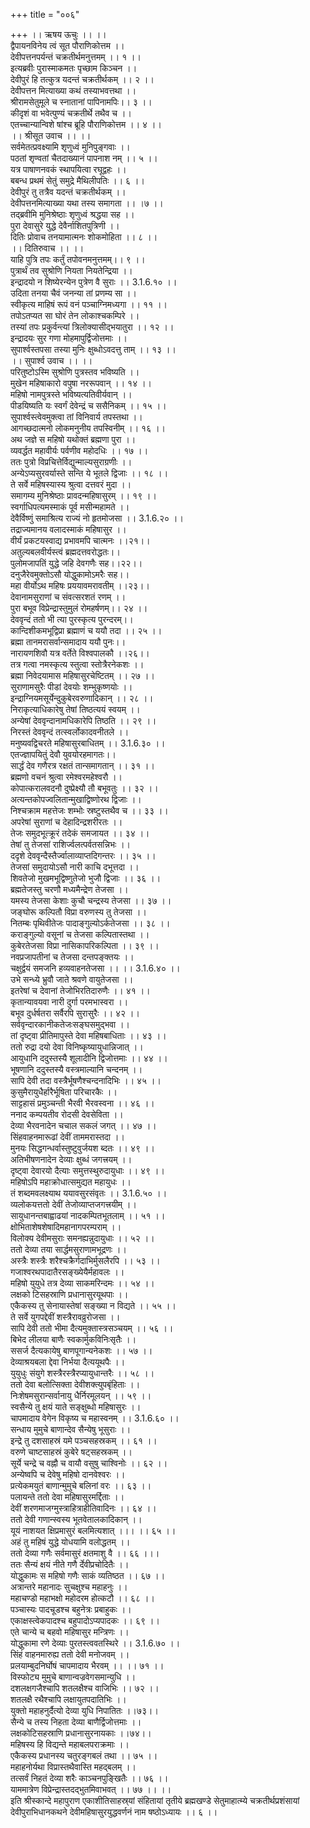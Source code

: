 +++
title = "००६"

+++
।। ऋषय ऊचुः ।। ।।  
द्वैपायनविनेय त्वं सूत पौराणिकोत्तम ।।  
देवीपत्तनपर्यन्तं चक्रतीर्थमनुत्तमम् ।। १ ।।  
इत्यब्रवीः पुरास्माकमतः पृच्छाम किञ्चन ।।  
देवीपुरं हि तत्कुत्र यदन्तं चक्रतीर्थकम् ।। २ ।।  
देवीपत्तन मित्याख्या कथं तस्याभवत्तथा ।।  
श्रीरामसेतुमूले च स्नातानां पापिनामपिः।। ३ ।।  
कीदृशं वा भवेत्पुण्यं चक्रतीर्थे तथैव च ।।  
एतच्चान्यान्विशे षांश्च ब्रूहि पौराणिकोत्तम ।। ४ ।।  
।। श्रीसूत उवाच ।। ।।  
सर्वमेतत्प्रवक्ष्यामि शृणुध्वं मुनिपुङ्गवाः ।।  
पठतां शृण्वतां चैतदाख्यानं पापनाश नम् ।। ५ ।।  
यत्र पाषाणनवकं स्थापयित्वा रघूद्वहः ।।  
बबन्ध प्रथमं सेतुं समुद्रे मैथिलीपतिः ।। ६ ।।  
देवीपुरं तु तत्रैव यदन्तं चक्रतीर्थकम् ।।  
देवीपत्तनमित्याख्या यथा तस्य समागता ।। ।७ ।।  
तद्ब्रवीमि मुनिश्रेष्ठाः शृणुध्वं श्रद्धया सह ।।  
पुरा देवासुरे युद्धे देवैर्नाशितपुत्रिणी ।।  
दितिः प्रोवाच तनयामात्मनः शोकमोहिता ।। ८ ।।  
।। दितिरुवाच ।। ।।  
याहि पुत्रि तपः कर्तुं तपोवनमनुत्तमम्।। ९ ।।  
पुत्रार्थं तव सुश्रोणि नियता नियतेन्द्रिया ।।  
इन्द्रादयो न शिष्येरन्येन पुत्रेण वै सुराः ।। 3.1.6.१० ।।  
उदिता तनया चैवं जनन्या तां प्रणम्य सा ।।  
स्वीकृत्य माहिषं रूपं वनं पञ्चाग्निमध्यगा ।। ११ ।।  
तपोऽतप्यत सा घोरं तेन लोकाश्चकम्पिरे ।।  
तस्यां तपः प्रकुर्वन्त्यां त्रिलोक्यासीद्भयातुरा ।। १२ ।।  
इन्द्रादयः सुर गणा मोहमापुर्द्विजोत्तमाः ।।  
सुपार्श्वस्तपसा तस्या मुनिः क्षुब्धोऽवदत्तु ताम् ।। १३ ।।  
।। सुपार्श्व उवाच ।। ।।  
परितुष्टोऽस्मि सुश्रोणि पुत्रस्तव भविष्यति ।।  
मुखेन महिषाकारो वपुषा नररूपवान् ।। १४ ।।  
महिषो नामपुत्रस्ते भविष्यत्यतिवीर्यवान् ।।  
पीडयिष्यति यः स्वर्गं देवेन्द्रं च ससैनिकम् ।। १५ ।।  
सुपार्श्वस्त्वेवमुक्त्वा तां विनिवार्य तपस्तथा ।।  
आगच्छदात्मनो लोकमनुनीय तपस्विनीम् ।। १६ ।।  
अथ जज्ञे स महिषो यथोक्तं ब्रह्मणा पुरा ।।  
व्यवर्द्धत महावीर्यः पर्वणीव महोदधिः ।। १७ ।।  
ततः पुत्रो विप्रचित्तेर्विद्युन्माल्यसुराग्रणीः ।।  
अन्येऽप्यसुरवर्यास्ते सन्ति ये भूतले द्विजाः ।। १८ ।।  
ते सर्वे महिषस्यास्य श्रुत्वा दत्तवरं मुदा ।।  
समागम्य मुनिश्रेष्ठाः प्रावदन्महिषासुरम् ।। १९ ।।  
स्वर्गाधिपत्यमस्माकं पूर्व मसीन्महामते ।।  
देवैर्विष्णुं समाश्रित्य राज्यं नो हृतमोजसा ।। 3.1.6.२० ।।  
तद्राज्यमानय वलादस्माकं महिषासुर ।।  
वीर्यं प्रकटयस्वाद्य प्रभावमपि चात्मनः ।।२१।।  
अतुल्यबलवीर्यस्त्वं ब्रह्मदत्तवरोद्धतः।।  
पुलोमजापतिं युद्धे जहि देवगणैः सह।।२२।।  
दनुजैरेवमुक्तोऽसौ योद्धुकामोऽमरैः सह।।  
महा वीर्योऽथ महिषः प्रययावमरावतीम् ।।२३।।  
देवानामसुराणां च संवत्सरशतं रणम् ।।  
पुरा बभूव विप्रेन्द्रास्तुमुलं रोमहर्षणम्।। २४ ।।  
देववृन्दं ततो भी त्या पुरस्कृत्य पुरन्दरम्।।  
कान्दिशीकमभूद्विप्रा ब्रह्माणं च ययौ तदा ।। २५ ।।  
ब्रह्मा तानमरासर्वान्समादाय ययौ पुनः।।  
नारायणशिवौ यत्र वर्तेते विश्वपालकौ ।।२६।।  
तत्र गत्वा नमस्कृत्य स्तुत्वा स्तोत्रैरनेकशः ।।  
ब्रह्मा निवेदयामास महिषासुरचेष्टितम् ।। २७ ।।  
सुराणामसुरैः पीडां देवयोः शम्भुकृष्णयोः ।।  
इन्द्राग्नियमसूर्येन्दुकुबेरवरुणादिकान् ।। २८ ।।  
निराकृत्याधिकारेषु तेषां तिष्ठत्ययं स्वयम् ।।  
अन्येषां देववृन्दानामधिकारेपि तिष्ठति ।। २९ ।।  
निरस्तं देववृन्दं तत्स्वर्लोकादवनीतले ।।  
मनुष्यवद्विचरते महिषासुरबाधितम् ।। 3.1.6.३० ।।  
एतज्ज्ञापयितुं देवौ युवयोरहमागतः।।  
सार्द्धं देव गणैरत्र रक्षतं तान्समागतान् ।। ३१ ।।  
ब्रह्मणो वचनं श्रुत्वा रमेश्वरमहेश्वरौ ।।  
कोपात्करालवदनौ दुष्प्रेक्ष्यौ तौ बभूवतुः ।। ३२ ।।  
अत्यन्तकोपज्वलितान्मुखाद्विष्णोरथ द्विजाः ।।  
निश्चक्राम महत्तेजः शम्भोः स्रष्टुस्तथैव च ।। ३३ ।।  
अपरेषां सुराणां च देहादिन्द्रशरीरतः ।।  
तेजः समुदभूत्क्रूरं तदेकं समजायत ।। ३४ ।।  
तेषां तु तेजसां राशिर्ज्वलत्पर्वतसन्निभः ।।  
ददृशे देववृन्दैस्तैर्ज्वालाव्याप्तदिगन्तरः ।। ३५ ।।  
तेजसां समुदायोऽसौ नारी काचि दभूत्तदा ।।  
शिवतेजो मुखमभूद्विष्णुतेजो भुजौ द्विजाः ।। ३६ ।।  
ब्रह्मतेजस्तु चरणौ मध्यमैन्द्रेण तेजसा ।।  
यमस्य तेजसा केशाः कुचौ चन्द्रस्य तेजसा ।। ३७ ।।  
जङ्घोरू कल्पितौ विप्रा वरुणस्य तु तेजसा ।।  
नितम्बः पृथिवीतेजः पादाङ्गुल्योऽर्कतेजसा ।। ३८ ।।  
कराङ्गुल्यो वसूनां च तेजसा कल्पितास्तथा ।।  
कुबेरतेजसा विप्रा नासिकापरिकल्पिता ।। ३९ ।।  
नवप्रजापतीनां च तेजसा दन्तपङ्क्तयः ।।  
चक्षुर्द्वयं समजनि हव्यवाहनतेजसा ।। ।। 3.1.6.४० ।।  
उभे सन्ध्ये भ्रुवौ जाते श्रवणे वायुतेजसा ।।  
इतरेषां च देवानां तेजोभिरतिदारुणैः ।। ४१ ।।  
कृतान्यावयवा नारी दुर्गा परमभास्वरा ।।  
बभूव दुर्धर्षतरा सर्वैरपि सुरासुरैः ।। ४२ ।।  
सर्ववृन्दारकानीकतेजःसङ्घसमुद्भवा ।।  
तां दृष्ट्वा प्रीतिमापुस्ते देवा महिषबाधिताः ।। ४३ ।।  
ततो रुद्रा दयो देवा विनिष्कृष्यायुधान्निजात् ।।  
आयुधानि ददुस्तस्यै शूलादीनि द्विजोत्तमाः ।। ४४ ।।  
भूषणानि ददुस्तस्यै वस्त्रमाल्यानि चन्दनम् ।।  
सापि देवी तदा वस्त्रैर्भूषणैश्चन्दनादिभिः ।। ४५ ।।  
कुसुमैरायुधैर्हारैर्भूषिता परिचारकैः ।।  
साट्टहासं प्रमुञ्चन्ती भैरवी भैरवस्वना ।। ४६ ।।  
ननाद कम्पयतीव रोदसी देवसेविता ।।  
देव्या भैरवनादेन चचाल सकलं जगत् ।। ४७ ।।  
सिंहवाहनमारूढां देवीं ताममरास्तदा ।।  
मुनयः सिद्धगन्धर्वास्तुष्टुवुर्जयश ब्दतः ।। ४९ ।।  
अतिभीषणनादेन देव्याः क्षुब्धं जगत्त्रयम् ।।  
दृष्ट्वा देवारयो दैत्याः समुत्तस्थुरुदायुधाः ।। ४९ ।।  
महिषोऽपि महाक्रोधात्समुद्यत महायुधः ।।  
तं शब्दमवलक्ष्याथ ययावसुरसंवृतः ।। 3.1.6.५० ।।  
व्यलोकयत्ततो देवीं तेजोव्याप्तजगत्त्रयीम् ।।  
सायुधानन्तबाह्वाढयां नादकम्पितभूतलाम् ।। ५१ ।।  
क्षोभिताशेषशेषादिमहानागपरम्पराम् ।।  
विलोक्य देवीमसुराः समनह्यन्नुदायुधाः ।। ५२ ।।  
ततो देव्या तया सार्द्धमसुराणामभूद्रणः ।।  
अस्त्रैः शस्त्रैः शरैश्चक्रैर्गदाभिर्मुसलैरपि ।। ५३ ।।  
गजाश्वरथपादातैरसङ्ख्येयैर्महावलः ।।  
महिषो युयुधे तत्र देव्या साकमरिन्दमः ।। ५४ ।।  
लक्षको टिसहस्राणि प्रधानासुरयूथपाः ।।  
एकैकस्य तु सेनायास्तेषां सङ्ख्या न विद्यते ।। ५५ ।।  
ते सर्वे युगपद्देवीं शस्त्रैरावव्रुरोजसा ।।  
सापि देवी ततो भीमा दैत्यमुक्तास्त्रसञ्चयम् ।। ५६ ।।  
बिभेद लीलया बाणैः स्वकार्मुकविनिःसृतैः ।।  
ससर्ज दैत्यकायेषु बाणपूगान्यनेकशः ।। ५७ ।।  
देव्याश्रयबला द्देवा निर्भया दैत्ययूथपैः ।।  
युयुधुः संयुगे शस्त्रैरस्त्रैरप्यायुधान्तरैः ।। ५८ ।।  
ततो देवा बलोत्सिक्ता देवीशक्त्युपबृंहिताः ।।  
निःशेषमसुरान्सर्वानायु धैर्निरमूलयन् ।। ५९ ।।  
स्वसैन्ये तु क्षयं याते सङ्क्षुब्धो महिषासुरः ।।  
चापमादाय वेगेन विकृष्य च महास्वनम् ।। 3.1.6.६० ।।  
सन्धाय मुमुचे बाणान्देव सैन्येषु भूसुराः ।।  
इन्द्रे तु दशसाहस्रं यमे पञ्चसहस्रकम् ।। ६१ ।।  
वरुणे चाष्टसाहस्रं कुबेरे षट्सहस्रकम् ।।  
सूर्ये चन्द्रे च वह्नौ च वायौ वसुषु चाश्विनोः ।। ६२ ।।  
अन्येष्वपि च देवेषु महिषो दानवेश्वरः ।।  
प्रत्येकमयुतं बाणान्मुमुचे बलिनां वरः ।। ६३ ।।  
पलायन्ते ततो देवा महिषासुरमर्द्दिताः ।।  
देवीं शरणमाजग्मुस्त्राहित्राहीतिवादिनः ।। ६४ ।।  
ततो देवी गणान्स्वस्य भूतवेतालकादिकान् ।।  
यूयं नाशयत क्षिप्रमासुरं बलमित्यशात् ।।। ।। ६५ ।।  
अहं तु महिषं युद्धे योधयामि वलोद्धतम् ।।  
ततो देव्या गणैः सर्वमासुरं क्षतमाशु वै ।। ६६ ।।।  
ततः सैन्यं क्षयं नीते गणै र्देवीप्रचोदितैः ।।  
योद्धुकामः स महिषो गणैः साकं व्यतिष्ठत ।। ६७ ।।  
अत्रान्तरे महानादः सुचक्षुश्च महाहनुः ।।  
महाचण्डो महाभक्षो महोदरम होत्कटौ ।। ६८ ।।  
पञ्चास्यः पादचूडश्च बहुनेत्रः प्रबाहुकः ।।  
एकाक्षस्त्वेकपादश्च बहुपादोऽप्यपादकः ।। ६९ ।।  
एते चान्ये च बहवो महिषासुर मन्त्रिणः ।।  
योद्धुकामा रणे देव्याः पुरतस्त्ववतस्थिरे ।। 3.1.6.७० ।।  
सिंहं वाहनमारुह्य ततो देवी मनोजवम् ।।  
प्रलयाम्बुदनिर्घोषं चापमादाय भैरवम् ।। ।। ७१ ।।  
विस्फोट्य मुमुचे बाणान्वज्रवेगसमान्युधि ।।  
दशलक्षगजैश्चापि शतलक्षैश्च वाजिभिः ।। ७२ ।।  
शतलक्षै रथैश्चापि लक्षायुतपदातिभिः ।।  
युक्तो महाहनुर्दैत्यो देव्या युधि निपातितः ।।७३।।  
सैन्ये च तस्य निहता देव्या बाणैर्द्विजोत्तमाः ।।  
लक्षकोटिसहस्राणि प्रधानासुरनायकाः ।।७४।।  
महिषस्य हि विद्यन्ते महाबलपराक्रमाः ।।  
एकैकस्य प्रधानस्य चतुरङ्गबलं तथा ।। ७५ ।।  
महाहनोर्यथा विप्रास्तथैवास्ति महद्बलम् ।।  
तत्सर्वं निहतं देव्या शरैः काञ्चनपुङ्खितैः ।। ७६ ।।  
याममात्रेण विप्रेन्द्रास्तदद्भुतमिवाभवत् ।। ७७ ।। ।।  
इति श्रीस्कान्दे महापुराण एकाशीतिसाहस्र्यां संहितायां तृतीये ब्रह्मखण्डे सेतुमाहात्म्ये चक्रतीर्थप्रशंसायां देवीपुराभिधानकथने देवीमहिषासुरयुद्धवर्णनं नाम षष्ठोऽध्यायः ।। ६ ।।